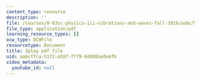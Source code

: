 ```yaml
---
content_type: resource
description: ''
file: /courses/8-03sc-physics-iii-vibrations-and-waves-fall-2016/aabcffca5173a597ff796d0d8ae0e4fb_J1uHGy1tRmM.pdf
file_type: application/pdf
learning_resource_types: []
ocw_type: OCWFile
resourcetype: Document
title: 3play pdf file
uid: aabcffca-5173-a597-ff79-6d0d8ae0e4fb
video_metadata:
  youtube_id: null
---
```

